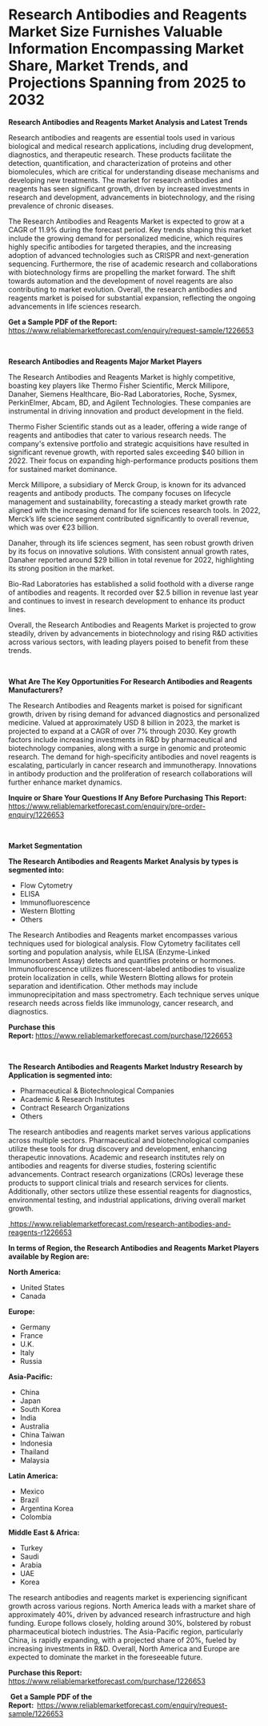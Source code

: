 <p><h1>Research Antibodies and Reagents Market Size Furnishes Valuable Information Encompassing Market Share, Market Trends, and Projections Spanning from 2025 to 2032</h1></p><p><strong>Research Antibodies and Reagents Market Analysis and Latest Trends</strong></p>
<p><p>Research antibodies and reagents are essential tools used in various biological and medical research applications, including drug development, diagnostics, and therapeutic research. These products facilitate the detection, quantification, and characterization of proteins and other biomolecules, which are critical for understanding disease mechanisms and developing new treatments. The market for research antibodies and reagents has seen significant growth, driven by increased investments in research and development, advancements in biotechnology, and the rising prevalence of chronic diseases.</p><p>The Research Antibodies and Reagents Market is expected to grow at a CAGR of 11.9% during the forecast period. Key trends shaping this market include the growing demand for personalized medicine, which requires highly specific antibodies for targeted therapies, and the increasing adoption of advanced technologies such as CRISPR and next-generation sequencing. Furthermore, the rise of academic research and collaborations with biotechnology firms are propelling the market forward. The shift towards automation and the development of novel reagents are also contributing to market evolution. Overall, the research antibodies and reagents market is poised for substantial expansion, reflecting the ongoing advancements in life sciences research.</p></p>
<p><strong>Get a Sample PDF of the Report:&nbsp;</strong> <a href="https://www.reliablemarketforecast.com/enquiry/request-sample/1226653?utm_campaign=3508&utm_medium=2&utm_source=Github&utm_content=ia&utm_term=12042025&utm_id=research-antibodies-and-reagents">https://www.reliablemarketforecast.com/enquiry/request-sample/1226653</a></p>
<p>&nbsp;</p>
<p><strong>Research Antibodies and Reagents Major Market Players</strong></p>
<p><p>The Research Antibodies and Reagents Market is highly competitive, boasting key players like Thermo Fisher Scientific, Merck Millipore, Danaher, Siemens Healthcare, Bio-Rad Laboratories, Roche, Sysmex, PerkinElmer, Abcam, BD, and Agilent Technologies. These companies are instrumental in driving innovation and product development in the field.</p><p>Thermo Fisher Scientific stands out as a leader, offering a wide range of reagents and antibodies that cater to various research needs. The company's extensive portfolio and strategic acquisitions have resulted in significant revenue growth, with reported sales exceeding $40 billion in 2022. Their focus on expanding high-performance products positions them for sustained market dominance.</p><p>Merck Millipore, a subsidiary of Merck Group, is known for its advanced reagents and antibody products. The company focuses on lifecycle management and sustainability, forecasting a steady market growth rate aligned with the increasing demand for life sciences research tools. In 2022, Merck’s life science segment contributed significantly to overall revenue, which was over €23 billion.</p><p>Danaher, through its life sciences segment, has seen robust growth driven by its focus on innovative solutions. With consistent annual growth rates, Danaher reported around $29 billion in total revenue for 2022, highlighting its strong position in the market.</p><p>Bio-Rad Laboratories has established a solid foothold with a diverse range of antibodies and reagents. It recorded over $2.5 billion in revenue last year and continues to invest in research development to enhance its product lines.</p><p>Overall, the Research Antibodies and Reagents Market is projected to grow steadily, driven by advancements in biotechnology and rising R&D activities across various sectors, with leading players poised to benefit from these trends.</p></p>
<p>&nbsp;</p>
<p><strong>What Are The Key Opportunities For Research Antibodies and Reagents Manufacturers?</strong></p>
<p><p>The Research Antibodies and Reagents market is poised for significant growth, driven by rising demand for advanced diagnostics and personalized medicine. Valued at approximately USD 8 billion in 2023, the market is projected to expand at a CAGR of over 7% through 2030. Key growth factors include increasing investments in R&D by pharmaceutical and biotechnology companies, along with a surge in genomic and proteomic research. The demand for high-specificity antibodies and novel reagents is escalating, particularly in cancer research and immunotherapy. Innovations in antibody production and the proliferation of research collaborations will further enhance market dynamics.</p></p>
<p><strong>Inquire or Share Your Questions If Any Before Purchasing This Report:</strong> <a href="https://www.reliablemarketforecast.com/enquiry/pre-order-enquiry/1226653?utm_campaign=3508&utm_medium=2&utm_source=Github&utm_content=ia&utm_term=12042025&utm_id=research-antibodies-and-reagents">https://www.reliablemarketforecast.com/enquiry/pre-order-enquiry/1226653</a></p>
<p>&nbsp;</p>
<p><strong>Market Segmentation</strong></p>
<p><strong>The Research Antibodies and Reagents Market Analysis by types is segmented into:</strong></p>
<p><ul><li>Flow Cytometry</li><li>ELISA</li><li>Immunofluorescence</li><li>Western Blotting</li><li>Others</li></ul></p>
<p><p>The Research Antibodies and Reagents market encompasses various techniques used for biological analysis. Flow Cytometry facilitates cell sorting and population analysis, while ELISA (Enzyme-Linked Immunosorbent Assay) detects and quantifies proteins or hormones. Immunofluorescence utilizes fluorescent-labeled antibodies to visualize protein localization in cells, while Western Blotting allows for protein separation and identification. Other methods may include immunoprecipitation and mass spectrometry. Each technique serves unique research needs across fields like immunology, cancer research, and diagnostics.</p></p>
<p><strong>Purchase this Report:&nbsp;</strong><a href="https://www.reliablemarketforecast.com/purchase/1226653?utm_campaign=3508&utm_medium=2&utm_source=Github&utm_content=ia&utm_term=12042025&utm_id=research-antibodies-and-reagents">https://www.reliablemarketforecast.com/purchase/1226653</a></p>
<p>&nbsp;</p>
<p><strong>The Research Antibodies and Reagents Market Industry Research by Application is segmented into:</strong></p>
<p><ul><li>Pharmaceutical & Biotechnological Companies</li><li>Academic & Research Institutes</li><li>Contract Research Organizations</li><li>Others</li></ul></p>
<p><p>The research antibodies and reagents market serves various applications across multiple sectors. Pharmaceutical and biotechnological companies utilize these tools for drug discovery and development, enhancing therapeutic innovations. Academic and research institutes rely on antibodies and reagents for diverse studies, fostering scientific advancements. Contract research organizations (CROs) leverage these products to support clinical trials and research services for clients. Additionally, other sectors utilize these essential reagents for diagnostics, environmental testing, and industrial applications, driving overall market growth.</p></p>
<p><a href="https://www.reliablemarketforecast.com/research-antibodies-and-reagents-r1226653?utm_campaign=3508&utm_medium=2&utm_source=Github&utm_content=ia&utm_term=12042025&utm_id=research-antibodies-and-reagents">&nbsp;https://www.reliablemarketforecast.com/research-antibodies-and-reagents-r1226653</a></p>
<p><strong>In terms of Region, the Research Antibodies and Reagents Market Players available by Region are:</strong></p>
<p>
    <p> <strong> North America: </strong>
        <ul>
            <li>United States</li>
            <li>Canada</li>
        </ul>
        </p> 
    <p> <strong> Europe: </strong>
        <ul>
            <li>Germany</li>
            <li>France</li>
            <li>U.K.</li>
            <li>Italy</li>
            <li>Russia</li>
        </ul>
        </p> 
    <p> <strong> Asia-Pacific: </strong>
        <ul>
            <li>China</li>
            <li>Japan</li>
            <li>South Korea</li>
            <li>India</li>
            <li>Australia</li>
            <li>China Taiwan</li>
            <li>Indonesia</li>
            <li>Thailand</li>
            <li>Malaysia</li>
        </ul>
        </p> 
    <p> <strong> Latin America: </strong>
        <ul>
            <li>Mexico</li>
            <li>Brazil</li>
            <li>Argentina Korea</li>
            <li>Colombia</li>
        </ul>
        </p> 
    <p> <strong> Middle East & Africa: </strong>
        <ul>
            <li>Turkey</li>
            <li>Saudi</li>
            <li>Arabia</li>
            <li>UAE</li>
            <li>Korea</li>
        </ul>
    </p>
    </p>
<p><p>The research antibodies and reagents market is experiencing significant growth across various regions. North America leads with a market share of approximately 40%, driven by advanced research infrastructure and high funding. Europe follows closely, holding around 30%, bolstered by robust pharmaceutical biotech industries. The Asia-Pacific region, particularly China, is rapidly expanding, with a projected share of 20%, fueled by increasing investments in R&D. Overall, North America and Europe are expected to dominate the market in the foreseeable future.</p></p>
<p><strong>Purchase this Report: </strong><a href="https://www.reliablemarketforecast.com/purchase/1226653?utm_campaign=3508&utm_medium=2&utm_source=Github&utm_content=ia&utm_term=12042025&utm_id=research-antibodies-and-reagents">https://www.reliablemarketforecast.com/purchase/1226653</a></p>
<p>&nbsp;<strong>Get a Sample PDF of the Report:&nbsp;&nbsp;</strong><a href="https://www.reliablemarketforecast.com/enquiry/request-sample/1226653?utm_campaign=3508&utm_medium=2&utm_source=Github&utm_content=ia&utm_term=12042025&utm_id=research-antibodies-and-reagents">https://www.reliablemarketforecast.com/enquiry/request-sample/1226653</a></p>
<p><strong></strong></p>
<p><p></p><p></p><p></p></p>
